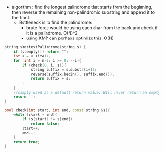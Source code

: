 - algorithm : find the longest palindrome that starts from the beginning, then reverse the remaining non-palindromic substring and append it to the front. 
  - Bottleneck is to find the palindrome: 
    - brute force would be using each char from the back and check if it is a palindrome. O(N)^2
    - using KMP can perhaps optimize this. O(N)

```cpp
string shortestPalindrome(string s) {
    if (s.empty()) return "";
    int n = s.size();
    for (int i = n-1; i >= 0; --i){
        if (check(0, i, s)){
            string suffix = s.substr(i+1);
            reverse(suffix.begin(), suffix.end());
            return suffix + s;
        }
    }
    //simply used as a default return value. Will never return an empty string since a character is a palindrome of itself
    return "";
}

bool check(int start, int end, const string &s){
    while (start < end){
        if (s[start] != s[end]) 
            return false;
        start++;
        end--;
    }
    return true;
}
```
  
